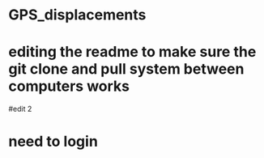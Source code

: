 # GPS_displacements
# editing the readme to make sure the git clone and pull system between computers works
#edit 2
# need to login